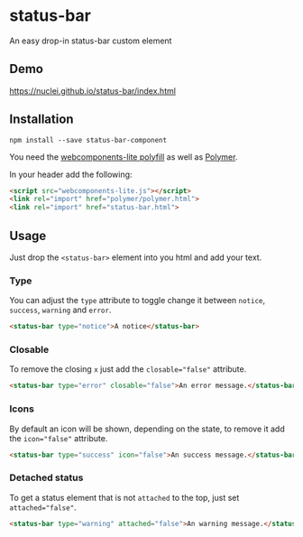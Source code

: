 # status-bar
An easy drop-in status-bar custom element

## Demo
https://nuclei.github.io/status-bar/index.html

## Installation

```
npm install --save status-bar-component
```

You need the [webcomponents-lite polyfill](https://github.com/webcomponents/webcomponentsjs) as well as [Polymer](https://github.com/Polymer/polymer).

In your header add the following:
```html
<script src="webcomponents-lite.js"></script>
<link rel="import" href="polymer/polymer.html">
<link rel="import" href="status-bar.html">
```

## Usage
Just drop the `<status-bar>` element into you html and add your text.

### Type
You can adjust the `type` attribute to toggle change it between `notice`, `success`, `warning` and `error`.
```html
<status-bar type="notice">A notice</status-bar>
```

### Closable
To remove the closing `x` just add the `closable="false"` attribute.
```html
<status-bar type="error" closable="false">An error message.</status-bar>
```

### Icons
By default an icon will be shown, depending on the state, to remove it add the `icon="false"` attribute.
```html
<status-bar type="success" icon="false">An success message.</status-bar>
```

### Detached status
To get a status element that is not `attached` to the top, just set `attached="false"`.
```html
<status-bar type="warning" attached="false">An warning message.</status-bar>
```

